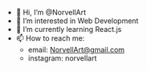 - 👋 Hi, I’m @NorvellArt
- 👀 I’m interested in Web Development
- 🌱 I’m currently learning React.js
- 📫 How to reach me: 
   - email: NorvellArt@gmail.com
   + instagram: norvellart
<!---
NorvellArt/NorvellArt is a ✨ special ✨ repository because its `README.md` (this file) appears on your GitHub profile.
You can click the Preview link to take a look at your changes.
--->
